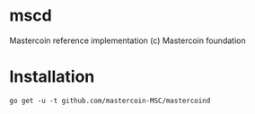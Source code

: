 # mscd

Mastercoin reference implementation (c) Mastercoin foundation

# Installation

`go get -u -t github.com/mastercoin-MSC/mastercoind`
